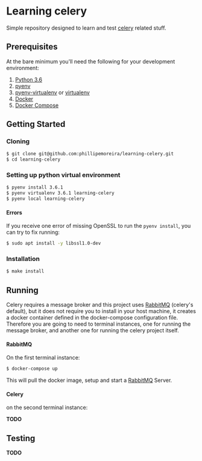 # Learning celery
Simple repository designed to learn and test [celery](http://docs.celeryproject.org) related stuff.

## Prerequisites

At the bare minimum you'll need the following for your development environment:

1. [Python 3.6](http://www.python.org/)
2. [pyenv](https://github.com/pyenv/pyenv)
3. [pyenv-virtualenv](https://github.com/pyenv/pyenv-virtualenv) or [virtualenv](https://python-guide.readthedocs.org/en/latest/dev/virtualenvs/#virtualenv)
4. [Docker](https://www.docker.com/)
5. [Docker Compose](https://docs.docker.com/compose/)

## Getting Started

### Cloning

```bash
$ git clone git@github.com:phillipemoreira/learning-celery.git
$ cd learning-celery
```

### Setting up python virtual environment

```bash
$ pyenv install 3.6.1
$ pyenv virtualenv 3.6.1 learning-celery
$ pyenv local learning-celery
```

#### Errors

If you receive one error of missing OpenSSL to run the `pyenv install`, you can try to fix running:

```bash
$ sudo apt install -y libssl1.0-dev
```

### Installation

```bash
$ make install
```

## Running

Celery requires a message broker and this project uses [RabbitMQ](http://www.rabbitmq.com/) (celery's default), but it does not require you to install in your host machine, it creates a docker container defined in the docker-compose configuration file. Therefore you are going to need to terminal instances, one for running the message broker, and another one for running the celery project itself.

#### RabbitMQ

On the first terminal instance:

```bash
$ docker-compose up
```

This will pull the docker image, setup and start a [RabbitMQ](http://www.rabbitmq.com/) Server.

#### Celery

on the second terminal instance:

**TODO**

## Testing

**TODO**